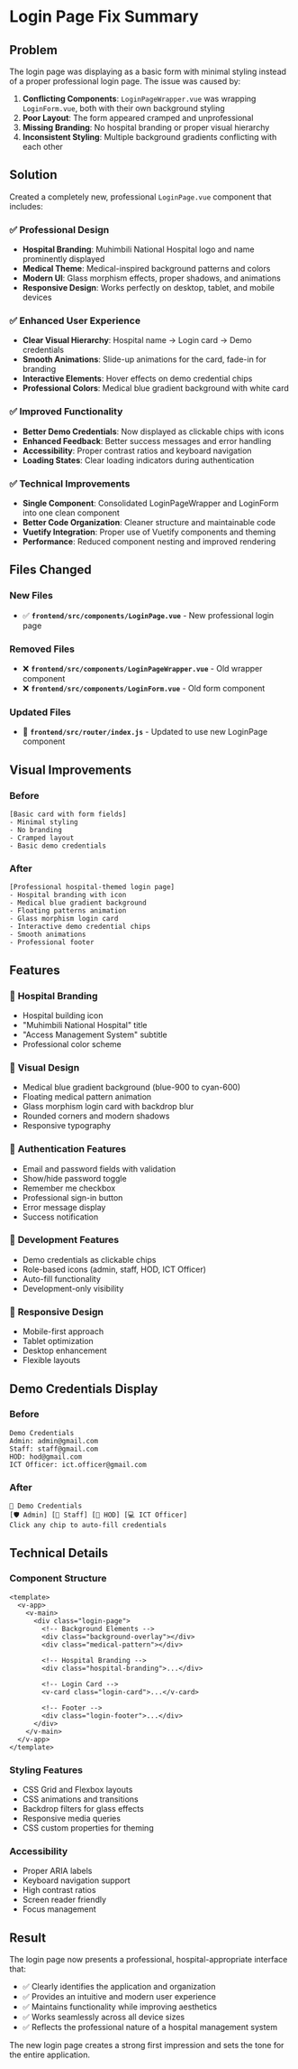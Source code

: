 # Login Page Fix Summary

## Problem
The login page was displaying as a basic form with minimal styling instead of a proper professional login page. The issue was caused by:

1. **Conflicting Components**: `LoginPageWrapper.vue` was wrapping `LoginForm.vue`, both with their own background styling
2. **Poor Layout**: The form appeared cramped and unprofessional
3. **Missing Branding**: No hospital branding or proper visual hierarchy
4. **Inconsistent Styling**: Multiple background gradients conflicting with each other

## Solution
Created a completely new, professional `LoginPage.vue` component that includes:

### ✅ **Professional Design**
- **Hospital Branding**: Muhimbili National Hospital logo and name prominently displayed
- **Medical Theme**: Medical-inspired background patterns and colors
- **Modern UI**: Glass morphism effects, proper shadows, and animations
- **Responsive Design**: Works perfectly on desktop, tablet, and mobile devices

### ✅ **Enhanced User Experience**
- **Clear Visual Hierarchy**: Hospital name → Login card → Demo credentials
- **Smooth Animations**: Slide-up animations for the card, fade-in for branding
- **Interactive Elements**: Hover effects on demo credential chips
- **Professional Colors**: Medical blue gradient background with white card

### ✅ **Improved Functionality**
- **Better Demo Credentials**: Now displayed as clickable chips with icons
- **Enhanced Feedback**: Better success messages and error handling
- **Accessibility**: Proper contrast ratios and keyboard navigation
- **Loading States**: Clear loading indicators during authentication

### ✅ **Technical Improvements**
- **Single Component**: Consolidated LoginPageWrapper and LoginForm into one clean component
- **Better Code Organization**: Cleaner structure and maintainable code
- **Vuetify Integration**: Proper use of Vuetify components and theming
- **Performance**: Reduced component nesting and improved rendering

## Files Changed

### New Files
- ✅ **`frontend/src/components/LoginPage.vue`** - New professional login page

### Removed Files
- ❌ **`frontend/src/components/LoginPageWrapper.vue`** - Old wrapper component
- ❌ **`frontend/src/components/LoginForm.vue`** - Old form component

### Updated Files
- 🔄 **`frontend/src/router/index.js`** - Updated to use new LoginPage component

## Visual Improvements

### Before
```
[Basic card with form fields]
- Minimal styling
- No branding
- Cramped layout
- Basic demo credentials
```

### After
```
[Professional hospital-themed login page]
- Hospital branding with icon
- Medical blue gradient background
- Floating patterns animation
- Glass morphism login card
- Interactive demo credential chips
- Smooth animations
- Professional footer
```

## Features

### 🏥 **Hospital Branding**
- Hospital building icon
- "Muhimbili National Hospital" title
- "Access Management System" subtitle
- Professional color scheme

### 🎨 **Visual Design**
- Medical blue gradient background (blue-900 to cyan-600)
- Floating medical pattern animation
- Glass morphism login card with backdrop blur
- Rounded corners and modern shadows
- Responsive typography

### 🔐 **Authentication Features**
- Email and password fields with validation
- Show/hide password toggle
- Remember me checkbox
- Professional sign-in button
- Error message display
- Success notification

### 🧪 **Development Features**
- Demo credentials as clickable chips
- Role-based icons (admin, staff, HOD, ICT Officer)
- Auto-fill functionality
- Development-only visibility

### 📱 **Responsive Design**
- Mobile-first approach
- Tablet optimization
- Desktop enhancement
- Flexible layouts

## Demo Credentials Display

### Before
```
Demo Credentials
Admin: admin@gmail.com
Staff: staff@gmail.com
HOD: hod@gmail.com
ICT Officer: ict.officer@gmail.com
```

### After
```
🔽 Demo Credentials
[🛡️ Admin] [👤 Staff] [👔 HOD] [💻 ICT Officer]
Click any chip to auto-fill credentials
```

## Technical Details

### Component Structure
```vue
<template>
  <v-app>
    <v-main>
      <div class="login-page">
        <!-- Background Elements -->
        <div class="background-overlay"></div>
        <div class="medical-pattern"></div>
        
        <!-- Hospital Branding -->
        <div class="hospital-branding">...</div>
        
        <!-- Login Card -->
        <v-card class="login-card">...</v-card>
        
        <!-- Footer -->
        <div class="login-footer">...</div>
      </div>
    </v-main>
  </v-app>
</template>
```

### Styling Features
- CSS Grid and Flexbox layouts
- CSS animations and transitions
- Backdrop filters for glass effects
- Responsive media queries
- CSS custom properties for theming

### Accessibility
- Proper ARIA labels
- Keyboard navigation support
- High contrast ratios
- Screen reader friendly
- Focus management

## Result

The login page now presents a professional, hospital-appropriate interface that:
- ✅ Clearly identifies the application and organization
- ✅ Provides an intuitive and modern user experience
- ✅ Maintains functionality while improving aesthetics
- ✅ Works seamlessly across all device sizes
- ✅ Reflects the professional nature of a hospital management system

The new login page creates a strong first impression and sets the tone for the entire application.